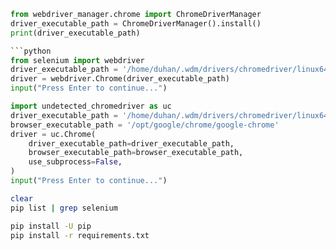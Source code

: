 ```python
from webdriver_manager.chrome import ChromeDriverManager
driver_executable_path = ChromeDriverManager().install()
print(driver_executable_path)

```python
from selenium import webdriver
driver_executable_path = '/home/duhan/.wdm/drivers/chromedriver/linux64/123.0.6312.58/chromedriver-linux64/chromedriver'
driver = webdriver.Chrome(driver_executable_path)
input("Press Enter to continue...")
```

```python
import undetected_chromedriver as uc
driver_executable_path = '/home/duhan/.wdm/drivers/chromedriver/linux64/123.0.6312.58/chromedriver-linux64/chromedriver'
browser_executable_path = '/opt/google/chrome/google-chrome'
driver = uc.Chrome(
    driver_executable_path=driver_executable_path,
    browser_executable_path=browser_executable_path,
    use_subprocess=False,
)
input("Press Enter to continue...")
```


```bash
clear
pip list | grep selenium
```

```bash
pip install -U pip
pip install -r requirements.txt
```
